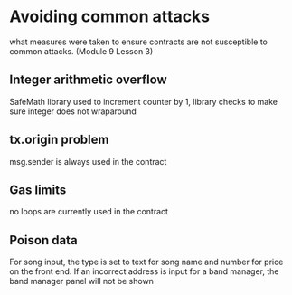 # Avoiding common attacks
what measures were taken to ensure contracts are not susceptible to common attacks. (Module 9 Lesson 3)
## Integer arithmetic overflow
SafeMath library used to increment counter by 1, library checks to make sure integer does not wraparound

## tx.origin problem
msg.sender is always used in the contract

## Gas limits
no loops are currently used in the contract

## Poison data
For song input, the type is set to text for song name and number for price on the front end. If an incorrect address is input for a band manager, the band manager panel will not be shown 
